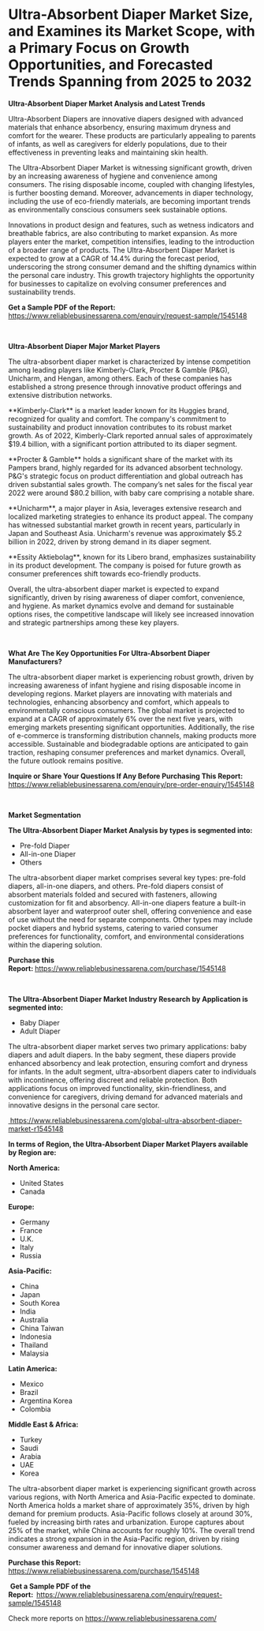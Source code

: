 <p><h1>Ultra-Absorbent Diaper Market Size, and Examines its Market Scope, with a Primary Focus on Growth Opportunities, and Forecasted Trends Spanning from 2025 to 2032</h1></p><p><strong>Ultra-Absorbent Diaper Market Analysis and Latest Trends</strong></p>
<p><p>Ultra-Absorbent Diapers are innovative diapers designed with advanced materials that enhance absorbency, ensuring maximum dryness and comfort for the wearer. These products are particularly appealing to parents of infants, as well as caregivers for elderly populations, due to their effectiveness in preventing leaks and maintaining skin health. </p><p>The Ultra-Absorbent Diaper Market is witnessing significant growth, driven by an increasing awareness of hygiene and convenience among consumers. The rising disposable income, coupled with changing lifestyles, is further boosting demand. Moreover, advancements in diaper technology, including the use of eco-friendly materials, are becoming important trends as environmentally conscious consumers seek sustainable options.</p><p>Innovations in product design and features, such as wetness indicators and breathable fabrics, are also contributing to market expansion. As more players enter the market, competition intensifies, leading to the introduction of a broader range of products. The Ultra-Absorbent Diaper Market is expected to grow at a CAGR of 14.4% during the forecast period, underscoring the strong consumer demand and the shifting dynamics within the personal care industry. This growth trajectory highlights the opportunity for businesses to capitalize on evolving consumer preferences and sustainability trends.</p></p>
<p><strong>Get a Sample PDF of the Report:&nbsp;</strong> <a href="https://www.reliablebusinessarena.com/enquiry/request-sample/1545148?utm_campaign=2246&utm_medium=2&utm_source=Github&utm_content=ia&utm_term=09022025&utm_id=ultra-absorbent-diaper">https://www.reliablebusinessarena.com/enquiry/request-sample/1545148</a></p>
<p>&nbsp;</p>
<p><strong>Ultra-Absorbent Diaper Major Market Players</strong></p>
<p><p>The ultra-absorbent diaper market is characterized by intense competition among leading players like Kimberly-Clark, Procter & Gamble (P&G), Unicharm, and Hengan, among others. Each of these companies has established a strong presence through innovative product offerings and extensive distribution networks.</p><p>**Kimberly-Clark** is a market leader known for its Huggies brand, recognized for quality and comfort. The company's commitment to sustainability and product innovation contributes to its robust market growth. As of 2022, Kimberly-Clark reported annual sales of approximately $19.4 billion, with a significant portion attributed to its diaper segment.</p><p>**Procter & Gamble** holds a significant share of the market with its Pampers brand, highly regarded for its advanced absorbent technology. P&G's strategic focus on product differentiation and global outreach has driven substantial sales growth. The company’s net sales for the fiscal year 2022 were around $80.2 billion, with baby care comprising a notable share.</p><p>**Unicharm**, a major player in Asia, leverages extensive research and localized marketing strategies to enhance its product appeal. The company has witnessed substantial market growth in recent years, particularly in Japan and Southeast Asia. Unicharm's revenue was approximately $5.2 billion in 2022, driven by strong demand in its diaper segment.</p><p>**Essity Aktiebolag**, known for its Libero brand, emphasizes sustainability in its product development. The company is poised for future growth as consumer preferences shift towards eco-friendly products.</p><p>Overall, the ultra-absorbent diaper market is expected to expand significantly, driven by rising awareness of diaper comfort, convenience, and hygiene. As market dynamics evolve and demand for sustainable options rises, the competitive landscape will likely see increased innovation and strategic partnerships among these key players.</p></p>
<p>&nbsp;</p>
<p><strong>What Are The Key Opportunities For Ultra-Absorbent Diaper Manufacturers?</strong></p>
<p><p>The ultra-absorbent diaper market is experiencing robust growth, driven by increasing awareness of infant hygiene and rising disposable income in developing regions. Market players are innovating with materials and technologies, enhancing absorbency and comfort, which appeals to environmentally conscious consumers. The global market is projected to expand at a CAGR of approximately 6% over the next five years, with emerging markets presenting significant opportunities. Additionally, the rise of e-commerce is transforming distribution channels, making products more accessible. Sustainable and biodegradable options are anticipated to gain traction, reshaping consumer preferences and market dynamics. Overall, the future outlook remains positive.</p></p>
<p><strong>Inquire or Share Your Questions If Any Before Purchasing This Report:</strong> <a href="https://www.reliablebusinessarena.com/enquiry/pre-order-enquiry/1545148?utm_campaign=2246&utm_medium=2&utm_source=Github&utm_content=ia&utm_term=09022025&utm_id=ultra-absorbent-diaper">https://www.reliablebusinessarena.com/enquiry/pre-order-enquiry/1545148</a></p>
<p>&nbsp;</p>
<p><strong>Market Segmentation</strong></p>
<p><strong>The Ultra-Absorbent Diaper Market Analysis by types is segmented into:</strong></p>
<p><ul><li>Pre-fold Diaper</li><li>All-in-one Diaper</li><li>Others</li></ul></p>
<p><p>The ultra-absorbent diaper market comprises several key types: pre-fold diapers, all-in-one diapers, and others. Pre-fold diapers consist of absorbent materials folded and secured with fasteners, allowing customization for fit and absorbency. All-in-one diapers feature a built-in absorbent layer and waterproof outer shell, offering convenience and ease of use without the need for separate components. Other types may include pocket diapers and hybrid systems, catering to varied consumer preferences for functionality, comfort, and environmental considerations within the diapering solution.</p></p>
<p><strong>Purchase this Report:&nbsp;</strong><a href="https://www.reliablebusinessarena.com/purchase/1545148?utm_campaign=2246&utm_medium=2&utm_source=Github&utm_content=ia&utm_term=09022025&utm_id=ultra-absorbent-diaper">https://www.reliablebusinessarena.com/purchase/1545148</a></p>
<p>&nbsp;</p>
<p><strong>The Ultra-Absorbent Diaper Market Industry Research by Application is segmented into:</strong></p>
<p><ul><li>Baby Diaper</li><li>Adult Diaper</li></ul></p>
<p><p>The ultra-absorbent diaper market serves two primary applications: baby diapers and adult diapers. In the baby segment, these diapers provide enhanced absorbency and leak protection, ensuring comfort and dryness for infants. In the adult segment, ultra-absorbent diapers cater to individuals with incontinence, offering discreet and reliable protection. Both applications focus on improved functionality, skin-friendliness, and convenience for caregivers, driving demand for advanced materials and innovative designs in the personal care sector.</p></p>
<p><a href="https://www.reliablebusinessarena.com/global-ultra-absorbent-diaper-market-r1545148?utm_campaign=2246&utm_medium=2&utm_source=Github&utm_content=ia&utm_term=09022025&utm_id=ultra-absorbent-diaper">&nbsp;https://www.reliablebusinessarena.com/global-ultra-absorbent-diaper-market-r1545148</a></p>
<p><strong>In terms of Region, the Ultra-Absorbent Diaper Market Players available by Region are:</strong></p>
<p>
    <p> <strong> North America: </strong>
        <ul>
            <li>United States</li>
            <li>Canada</li>
        </ul>
        </p> 
    <p> <strong> Europe: </strong>
        <ul>
            <li>Germany</li>
            <li>France</li>
            <li>U.K.</li>
            <li>Italy</li>
            <li>Russia</li>
        </ul>
        </p> 
    <p> <strong> Asia-Pacific: </strong>
        <ul>
            <li>China</li>
            <li>Japan</li>
            <li>South Korea</li>
            <li>India</li>
            <li>Australia</li>
            <li>China Taiwan</li>
            <li>Indonesia</li>
            <li>Thailand</li>
            <li>Malaysia</li>
        </ul>
        </p> 
    <p> <strong> Latin America: </strong>
        <ul>
            <li>Mexico</li>
            <li>Brazil</li>
            <li>Argentina Korea</li>
            <li>Colombia</li>
        </ul>
        </p> 
    <p> <strong> Middle East & Africa: </strong>
        <ul>
            <li>Turkey</li>
            <li>Saudi</li>
            <li>Arabia</li>
            <li>UAE</li>
            <li>Korea</li>
        </ul>
    </p>
    </p>
<p><p>The ultra-absorbent diaper market is experiencing significant growth across various regions, with North America and Asia-Pacific expected to dominate. North America holds a market share of approximately 35%, driven by high demand for premium products. Asia-Pacific follows closely at around 30%, fueled by increasing birth rates and urbanization. Europe captures about 25% of the market, while China accounts for roughly 10%. The overall trend indicates a strong expansion in the Asia-Pacific region, driven by rising consumer awareness and demand for innovative diaper solutions.</p></p>
<p><strong>Purchase this Report: </strong><a href="https://www.reliablebusinessarena.com/purchase/1545148?utm_campaign=2246&utm_medium=2&utm_source=Github&utm_content=ia&utm_term=09022025&utm_id=ultra-absorbent-diaper">https://www.reliablebusinessarena.com/purchase/1545148</a></p>
<p>&nbsp;<strong>Get a Sample PDF of the Report:&nbsp;&nbsp;</strong><a href="https://www.reliablebusinessarena.com/enquiry/request-sample/1545148?utm_campaign=2246&utm_medium=2&utm_source=Github&utm_content=ia&utm_term=09022025&utm_id=ultra-absorbent-diaper">https://www.reliablebusinessarena.com/enquiry/request-sample/1545148</a></p>
<p><strong></strong></p>
<p>Check more reports on <a href="https://www.reliablebusinessarena.com/?utm_campaign=2246&utm_medium=2&utm_source=Github&utm_content=ia&utm_term=09022025&utm_id=ultra-absorbent-diaper">https://www.reliablebusinessarena.com/</a></p>